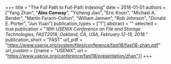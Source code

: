 +++
title = "The Full Path to Full-Path Indexing"
date = 2018-01-01
authors = ["Yang Zhan", "**Alex Conway**", "Yizheng Jiao", "Eric Knorr", "Michael A. Bender", "Martin Farach-Colton", "William Jannen", "Rob Johnson", "Donald E. Porter", "Jun Yuan"]
publication_types = ["1"]
abstract = ""
selected = true
publication = "*16th USENIX Conference on File and Storage Technologies, FAST2018, Oakland, CA, USA, February 12-15, 2018.*"
publication_short = "FAST"
url_pdf = "https://www.usenix.org/system/files/conference/fast18/fast18-zhan.pdf"
url_custom = [{name = "USENIX", url = "https://www.usenix.org/conference/fast18/presentation/zhan"}]
+++

